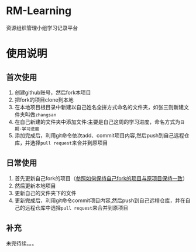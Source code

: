 # RM-Learning
资源组织管理小组学习记录平台
# 使用说明
## 首次使用
1. 创建github账号，然后fork本项目
2. 把fork的项目clone到本地
3. 在本地项目根目录中新建以自己姓名全拼方式命名的文件夹，如张三则新建文件夹叫做`zhangsan`
4. 在自己新建的文件夹中添加文件:主要是自己这周的学习进度，命名方式为`日期-学习进度`
5. 添加完成后，利用git命令依次add、commit项目内容,然后push到自己远程仓库，并选择`pull request`来合并到原项目
## 日常使用
1. 首先更新自己fork的项目（[参照如何保持自己fork的项目与原项目保持一致](https://blog.csdn.net/zhongzunfa/article/details/80344585)）
2. 然后更新本地项目
3. 更新自己的文件夹下的文件
4. 更新完成后，利用git命令commit项目内容,然后push到自己远程仓库，并在自己的远程仓库中选择`pull request`来合并到原项目
## 补充
未完待续。。。
